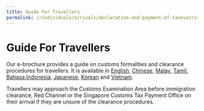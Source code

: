 ```yaml
---
title: Guide For Travellers 
permalink: //individuals/arrivals/declaration-and-payment-of-taxesarrivals/guide-for-travellers
---
```


# Guide For Travellers 

Our e-brochure provides a guide on customs formalities and clearance procedures for travellers. It is available in  [English](https://www.customs.gov.sg/-/media/singapore-custom-brochureenglish-1-april-2019.pdf?la=en&hash=F07270049E1CF495559D4A03223E2200C0085C2A),  [Chinese](https://www.customs.gov.sg/-/media/guide-to-travellers-chinese.pdf?la=en&hash=7ED0869B68EBED86A96B21D47860ECB0AD0132A9),  [Malay](https://www.customs.gov.sg/-/media/guide-to-travellers-malay.pdf?la=en&hash=C8F565C962B5BBF30083CD2FFF736DA587D4E530),  [Tamil](https://www.customs.gov.sg/-/media/guide-to-travellers-tamil.pdf?la=en&hash=E064B5FCEBFF669738B82422319BCBED39EF0F22),  [Bahasa Indonesia](https://www.customs.gov.sg/-/media/guide-to-travellers-bahasa-indonesia.pdf?la=en&hash=18D543661B204708ADE96E95EFA96B06C7BB644A),  [Japanese](https://www.customs.gov.sg/-/media/guide-to-travellers-japanese.pdf?la=en&hash=229E3DDFF10E86FD6CAAF650C1ED7BD5EBF8A25D),  [Korean](https://www.customs.gov.sg/-/media/guide-to-travellers-korean.pdf?la=en&hash=93E49A260EBBD341820E08875F489F17564DC081) and  [Vietnam](https://www.customs.gov.sg/-/media/guide-to-travellers-vietnam.pdf?la=en&hash=8DEEF47581E2B5F5455AE5EDD2AD8246829B95C8).

Travellers may approach the Customs Examination Area before immigration clearance, Red Channel or the Singapore Customs Tax Payment Office on their arrival if they are unsure of the clearance procedures.







